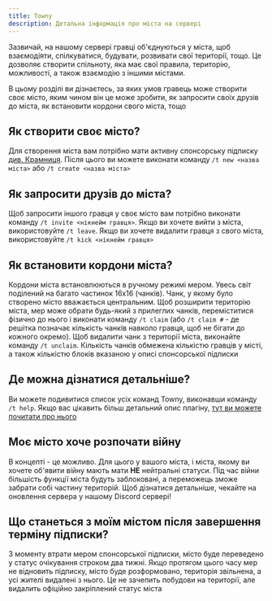 ```yaml
---
title: Towny
description: Детальна інформація про міста на сервері
---
```


Зазвичай, на нашому сервері гравці об'єднуються у міста, щоб взаємодіяти, спілкуватися, будувати, розвивати свої
території, тощо. Це дозволяє створити спільноту, яка має свої правила, територію, можливості, а також взаємодію з іншими
містами.

В цьому розділі ви дізнаєтесь, за яких умов гравець може створити своє місто, яким чином він це може зробити, як
запросити своїх друзів до міста, як встановити кордони свого міста, тощо

## Як створити своє місто?

Для створення міста вам потрібно мати активну спонсорську підписку [див. Крамниця](https://uaproject.xyz/shop). Після
цього ви можете виконати команду `/t new <назва міста>` або `/t create <назва міста>`

## Як запросити друзів до міста?

Щоб запросити іншого гравця у своє місто вам потрібно виконати команду `/t invite <нікнейм гравця>`. Якщо ви хочете
вийти з міста, використовуйте `/t leave`. Якщо ви хочете видалити гравця з свого міста,
використовуйте `/t kick <нікнейм гравця>`

## Як встановити кордони міста?

Кордони міста встановлюються в ручному режимі мером. Увесь світ поділений на багато частинок 16х16 (чанків). Чанк, у
якому було створено місто вважається центральним. Щоб розширити територію міста, мер може обрати будь-який з прилеглих
чанків, переміститися фізично до нього і виконати команду `/t claim` (або `/t claim #` - де решітка позначає кількість
чанків навколо гравця, щоб не бігати до кожного окремо). Щоб видалити чанк з території міста, виконайте
команду `/t unclaim`. Кількість чанків обмежена кількістю гравців у місті, а також кількістю блоків вказаною у описі
спонсорської підписки

## Де можна дізнатися детальніше?

Ви можете подивитися список усіх команд Towny, виконавши команду `/t help`. Якщо вас цікавить більш детальний опис
плагіну, [тут ви можете почитати про нього](https://wiki.ccnetmc.com/Guides/TownyPlugin)

## Моє місто хоче розпочати війну

В концепті - це можливо. Для цього у вашого міста, і міста, якому ви хочете об'явити війну мають мати **НЕ**
нейтральні статуси. Під час війни більшість функції міста будуть заблоковані, а переможець зможе забрати собі частину
територій. Щоб дізнатися детальніше, чекайте на оновлення сервера у нашому Discord сервері!

## Що станеться з моїм містом після завершення терміну підписки?

З моменту втрати мером спонсорської підписки, місто буде переведено у статус очікування строком два тижні. Якщо
протягом цього часу мер не відновить підписку, місто буде розформовано, територія звільнена, а усі жителі видалені з
нього. Це не зачепить побудови на території, але видалить офіційно закріплений статус міста